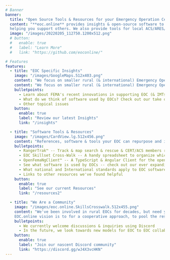 ```yaml
---
# Banner
banner:
  title: "Open Source Tools & Resources for your Emergency Operation Center"
  content: "**eoc.online** provides insights & open-source software to support rural & international EOCs -- <br>
  helping you support others. We also provide tools for local ACS/ARES/CERT/MRC/Neighborhood/Citizen Corps groups."
  image: "/images/20220205_112750.1200x512.png"
  # button:
  #   enable: true
  #   label: "Learn More"
  #   link: "https://github.com/eoconline/"

# Features
features:
  - title: "EOC Specific Insights"
    image: "/images/GoogleMaps.512x403.png"
    content: "We focus on smaller rural (& international) Emergency Operation Centers with few dedicated staff"
    content: "We focus on smaller rural (& international) Emergency Operation Centers with few dedicated staff"
    bulletpoints:
      - Learn about FEMA's recent innovations in supporting EOC (& IMTs) over the past decade
      - What do we think of software used by EOCs? Check out our take on them.
      - Other topical issues 
    button:
      enable: true
      label: "Review our latest Insights"
      link: "/insights"

  - title: "Software Tools & Resources"
    image: "/images/CardView.lg.512x456.png"
    content: "References, software & tools your EOC can repurpose and integrate to stay current & save time."
    bulletpoints:
      - RangerTrak™ -- Track & map search & rescue & CERT/ACS members reporting via radio, without reliable cell or internet access
      - EOC Skillset Cross-Walk -- A handy spreadsheet to organize which skills apply to your various EOC positions
      - OpenFemaNgClient™ -- A TypeScript & Angular Client for the openFEMA datasets/APIs
      - See what software is used by EOCs -- check out our ever expanding listing!
      - What national and International standards apply to EOC software -- and does that impact your EOC?
      - Links to other resources we've found helpful
    button:
      enable: true
      label: "See our current Resources"
      link: "/resources2"

  - title: "We Are a Community"
    image: "/images/eoc.online.SkillsCrosswalk.512x455.png"
    content: "We've been involved in rural EOCs for decades, but need your input and suggestions to grow in areas that will help you. Our insights change frequently and are a reaction to current events. 
    EOC.online vision is to for a cooperative approach, to pool the resources of EOC specialists around the country, discovering useful software for <i>helping us help our neighbors</i>."
    bulletpoints:
      - We currently welcome discussions & inquiries using Discord
      - In the future, we look towards new models for EOC to EOC collaboration and discussion!
    button:
      enable: true
      label: "Join our nascent Discord community"
      link: "https://discord.gg/wJ4X3vcHKN"
---
```


